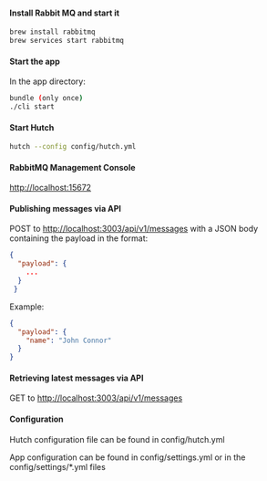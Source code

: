 #### Install Rabbit MQ and start it

```sh
brew install rabbitmq
brew services start rabbitmq
```

#### Start the app

In the app directory:

```sh
bundle (only once)
./cli start
```

#### Start Hutch

```sh
hutch --config config/hutch.yml
```

#### RabbitMQ Management Console

[http://localhost:15672](http://localhost:15672)

#### Publishing messages via API

POST to [http://localhost:3003/api/v1/messages](http://localhost:3003/api/v1/messages) with a JSON body containing the payload in the format:

```json
{
  "payload": {
    ...
  }
 }
```

Example:

```json
{
  "payload": {
    "name": "John Connor"
  }
}
```

#### Retrieving latest messages via API

GET to [http://localhost:3003/api/v1/messages](http://localhost:3003/api/v1/messages)


#### Configuration

Hutch configuration file can be found in config/hutch.yml

App configuration can be found in config/settings.yml or in the config/settings/*.yml files


